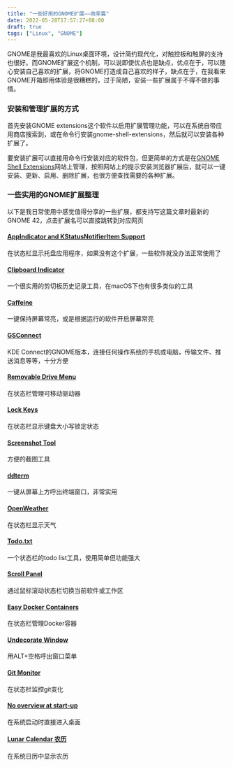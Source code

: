 ```yaml
---
title: "一些好用的GNOME扩展——效率篇"
date: 2022-05-28T17:57:27+08:00
draft: true
tags: ["Linux", "GNOME"]
---
```


GNOME是我最喜欢的Linux桌面环境，设计简约现代化，对触控板和触屏的支持也很好。而GNOME扩展这个机制，可以说即使优点也是缺点，优点在于，可以随心安装自己喜欢的扩展，将GNOME打造成自己喜欢的样子，缺点在于，在我看来GNOME开箱即用体验是很糟糕的，过于简陋，安装一些扩展属于不得不做的事情。

### 安装和管理扩展的方式

首先安装GNOME extensions这个软件以启用扩展管理功能，可以在系统自带应用商店搜索到，或在命令行安装gnome-shell-extensions，然后就可以安装各种扩展了。

要安装扩展可以直接用命令行安装对应的软件包，但更简单的方式是在[GNOME Shell Extensions](https://extensions.gnome.org/)网站上管理，按照网站上的提示安装浏览器扩展后，就可以一键安装、更新、启用、删除扩展，也很方便查找需要的各种扩展。

<!--如果使用最新的Ubuntu系统，在自带的Firefox浏览器中可能无法正常管理扩展，这是因为现在Ubuntu自带的Firefox是snap软件，没有足够的权限，可以自行查询解决方法或是安装非snap版Firefox或其他浏览器-->

### 一些实用的GNOME扩展整理

以下是我日常使用中感觉值得分享的一些扩展，都支持写这篇文章时最新的GNOME 42，点击扩展名可以直接跳转到对应网页

#### **[AppIndicator and KStatusNotifierItem Support](https://extensions.gnome.org/extension/615/appindicator-support/)**

在状态栏显示托盘应用程序，如果没有这个扩展，一些软件就没办法正常使用了

<!--当前的Ubuntu系统已经自带了一个类似扩展-->

#### [Clipboard Indicator](https://extensions.gnome.org/extension/779/clipboard-indicator/)

一个很实用的剪切板历史记录工具，在macOS下也有很多类似的工具

#### [Caffeine](https://extensions.gnome.org/extension/517/caffeine/)

一键保持屏幕常亮，或是根据运行的软件开启屏幕常亮

#### **[GSConnect](https://extensions.gnome.org/extension/1319/gsconnect/)**

KDE Connect的GNOME版本，连接任何操作系统的手机或电脑，传输文件、推送消息等等，十分方便

#### [Removable Drive Menu](https://extensions.gnome.org/extension/7/removable-drive-menu/)

在状态栏管理可移动驱动器

#### [Lock Keys](https://extensions.gnome.org/extension/36/lock-keys/)

在状态栏显示键盘大小写锁定状态

#### **[Screenshot Tool](https://extensions.gnome.org/extension/1112/screenshot-tool/)**

方便的截图工具

#### **[ddterm](https://extensions.gnome.org/extension/3780/ddterm/)**

一键从屏幕上方呼出终端窗口，非常实用

#### [OpenWeather](https://extensions.gnome.org/extension/750/openweather/)

在状态栏显示天气

#### **[Todo.txt](https://extensions.gnome.org/extension/570/todotxt/)**

一个状态栏的todo list工具，使用简单但功能强大

#### [Scroll Panel](https://extensions.gnome.org/extension/4257/scroll-panel/)

通过鼠标滚动状态栏切换当前软件或工作区

#### **[Easy Docker Containers](https://extensions.gnome.org/extension/2224/easy-docker-containers/)**

在状态栏管理Docker容器

#### [Undecorate Window](https://extensions.gnome.org/extension/1208/undecorate/)

用ALT+空格呼出窗口菜单

#### [Git Monitor](https://extensions.gnome.org/extension/4925/git/)

在状态栏监控git变化

#### [No overview at start-up](https://extensions.gnome.org/extension/4099/no-overview/)

在系统启动时直接进入桌面

#### [Lunar Calendar 农历](https://extensions.gnome.org/extension/675/lunar-calendar/)

在系统日历中显示农历
